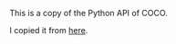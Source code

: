 This is a copy of the Python API of COCO.

I copied it from [here](https://github.com/cocodataset/cocoapi/tree/master/PythonAPI).